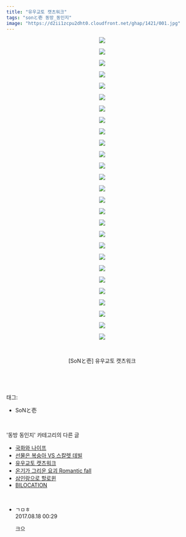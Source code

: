 ```yaml
---
title: "유우교토 캣츠워크"
tags: "sonと壱 동방_동인지"
image: "https://d2ii1zcpu2dht0.cloudfront.net/ghap/1421/001.jpg"
---
```

<div class="article">
<p style="text-align: center; clear: none; float: none;"><img src="{{ site.imgserver9 }}/ghap/1421/001.jpg"/></p>
<p style="text-align: center; clear: none; float: none;"><img src="{{ site.imgserver9 }}/ghap/1421/002.jpg"/></p>
<p style="text-align: center; clear: none; float: none;"><img src="{{ site.imgserver9 }}/ghap/1421/003.jpg"/></p>
<p style="text-align: center; clear: none; float: none;"><img src="{{ site.imgserver9 }}/ghap/1421/004.jpg"/></p>
<p style="text-align: center; clear: none; float: none;"><img src="{{ site.imgserver9 }}/ghap/1421/005.jpg"/></p>
<p style="text-align: center; clear: none; float: none;"><img src="{{ site.imgserver9 }}/ghap/1421/006.jpg"/></p>
<p style="text-align: center; clear: none; float: none;"><img src="{{ site.imgserver9 }}/ghap/1421/007.jpg"/></p>
<p style="text-align: center; clear: none; float: none;"><img src="{{ site.imgserver9 }}/ghap/1421/008.jpg"/></p>
<p style="text-align: center; clear: none; float: none;"><img src="{{ site.imgserver9 }}/ghap/1421/009.jpg"/></p>
<p style="text-align: center; clear: none; float: none;"><img src="{{ site.imgserver9 }}/ghap/1421/010.jpg"/></p>
<p style="text-align: center; clear: none; float: none;"><img src="{{ site.imgserver9 }}/ghap/1421/011.jpg"/></p>
<p style="text-align: center; clear: none; float: none;"><img src="{{ site.imgserver9 }}/ghap/1421/012.jpg"/></p>
<p style="text-align: center; clear: none; float: none;"><img src="{{ site.imgserver9 }}/ghap/1421/013.jpg"/></p>
<p style="text-align: center; clear: none; float: none;"><img src="{{ site.imgserver9 }}/ghap/1421/014.jpg"/></p>
<p style="text-align: center; clear: none; float: none;"><img src="{{ site.imgserver9 }}/ghap/1421/015.jpg"/></p>
<p style="text-align: center; clear: none; float: none;"><img src="{{ site.imgserver9 }}/ghap/1421/016.jpg"/></p>
<p style="text-align: center; clear: none; float: none;"><img src="{{ site.imgserver9 }}/ghap/1421/017.jpg"/></p>
<p style="text-align: center; clear: none; float: none;"><img src="{{ site.imgserver9 }}/ghap/1421/018.jpg"/></p>
<p style="text-align: center; clear: none; float: none;"><img src="{{ site.imgserver9 }}/ghap/1421/019.jpg"/></p>
<p style="text-align: center; clear: none; float: none;"><img src="{{ site.imgserver9 }}/ghap/1421/020.jpg"/></p>
<p style="text-align: center; clear: none; float: none;"><img src="{{ site.imgserver9 }}/ghap/1421/021.jpg"/></p>
<p style="text-align: center; clear: none; float: none;"><img src="{{ site.imgserver9 }}/ghap/1421/022.jpg"/></p>
<p style="text-align: center; clear: none; float: none;"><img src="{{ site.imgserver9 }}/ghap/1421/023.jpg"/></p>
<p style="text-align: center; clear: none; float: none;"><img src="{{ site.imgserver9 }}/ghap/1421/024.jpg"/></p>
<p style="text-align: center; clear: none; float: none;"><img src="{{ site.imgserver9 }}/ghap/1421/025.jpg"/></p>
<p style="text-align: center; clear: none; float: none;"><img src="{{ site.imgserver9 }}/ghap/1421/026.jpg"/></p>
<p style="text-align: center; clear: none; float: none;"><img src="{{ site.imgserver9 }}/ghap/1421/027.jpg"/></p>
<p style="text-align: center; clear: none; float: none;"><br/></p>
<p style="text-align: center; clear: none; float: none;">[SoNと壱] 유우교토 캣츠워크</p>
<p><br/></p>
</div><br/>
<div class="tagTrail">
<p>태그: </p>
<ul>
<li>SoNと壱</li>
</ul>
</div><br/>
<div class="another">
<p>'동방 동인지' 카테고리의 다른 글</p>
<ul>
<li><a href="/ghap_1423">국화와 나이프</a></li>
<li><a href="/ghap_1422">선물은 복숭아 VS 스칼렛 데빌</a></li>
<li><a href="/ghap_1421">유우교토 캣츠워크</a></li>
<li><a href="/ghap_1420">온기가 그리운 요괴 Romantic fall</a></li>
<li><a href="/ghap_1419">삼인랑으로 할로윈</a></li>
<li><a href="/ghap_1418">BILOCATION</a></li>
</ul>
</div><br/>
<div class="cb_module cb_fluid">
<div class="cb_wrt cb_profile">
<div class="comment">
<ul>
<li class="cb_thumb_off" id="comment15062424">
<div class="cb_comment_area">
<div class="cb_info_area">
<div class="cb_section">
<span class="cb_nick_name">ㄱㅁㅎ</span>
</div>
<div class="cb_section">
<span class="cb_date">2017.08.18 00:29 </span>
</div>
</div>
<div class="cb_dsc_comment">
<p class="cb_dsc">
											크으
										</p>
</div>
</div></li>
</ul>
</div>
</div><!-- commentList close -->
</div><br/>
